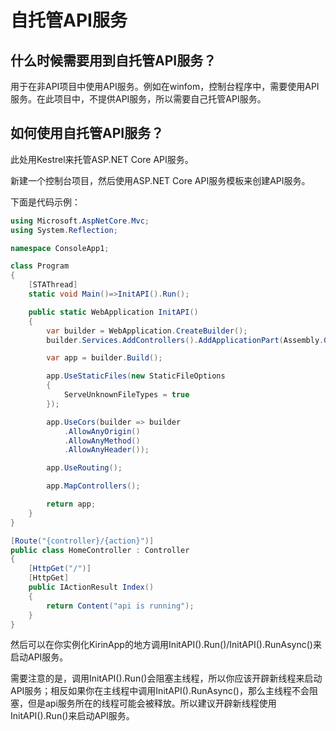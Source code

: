 # 自托管API服务


## 什么时候需要用到自托管API服务？
用于在非API项目中使用API服务。例如在winfom，控制台程序中，需要使用API服务。在此项目中，不提供API服务，所以需要自己托管API服务。

## 如何使用自托管API服务？
此处用Kestrel来托管ASP.NET Core API服务。

新建一个控制台项目，然后使用ASP.NET Core API服务模板来创建API服务。

下面是代码示例：
```csharp
using Microsoft.AspNetCore.Mvc;
using System.Reflection;

namespace ConsoleApp1;

class Program
{
    [STAThread]
    static void Main()=>InitAPI().Run();

    public static WebApplication InitAPI()
    {
        var builder = WebApplication.CreateBuilder();
        builder.Services.AddControllers().AddApplicationPart(Assembly.GetExecutingAssembly());

        var app = builder.Build();

        app.UseStaticFiles(new StaticFileOptions
        {
            ServeUnknownFileTypes = true
        });

        app.UseCors(builder => builder
            .AllowAnyOrigin()
            .AllowAnyMethod()
            .AllowAnyHeader());

        app.UseRouting();

        app.MapControllers();

        return app;
    }
}

[Route("{controller}/{action}")]
public class HomeController : Controller
{
    [HttpGet("/")]
    [HttpGet]
    public IActionResult Index()
    {
        return Content("api is running");
    }
}
```
然后可以在你实例化KirinApp的地方调用InitAPI().Run()/InitAPI().RunAsync()来启动API服务。

需要注意的是，调用InitAPI().Run()会阻塞主线程，所以你应该开辟新线程来启动API服务；相反如果你在主线程中调用InitAPI().RunAsync()，那么主线程不会阻塞，但是api服务所在的线程可能会被释放。所以建议开辟新线程使用InitAPI().Run()来启动API服务。